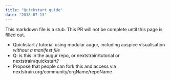 ```yaml
---
title: "Quickstart guide"
date: "2018-07-13"
---
```


This markdown file is a stub. This PR will not be complete until this page is filled out.

* Quickstart / tutorial using modular augur, including auspice visualisation _without a manifest file_
* Q: is this in the augur repo, or nextstrain/tutorial or nextstrain/quickstart?
* Propose that people can fork this and access via nextstrain.org/community/orgName/repoName
